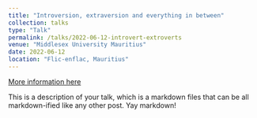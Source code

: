 ```yaml
---
title: "Introversion, extraversion and everything in between"
collection: talks
type: "Talk"
permalink: /talks/2022-06-12-introvert-extroverts
venue: "Middlesex University Mauritius"
date: 2022-06-12
location: "Flic-enflac, Mauritius"
---
```


[More information here](http://example2.com)

This is a description of your talk, which is a markdown files that can be all markdown-ified like any other post. Yay markdown!
